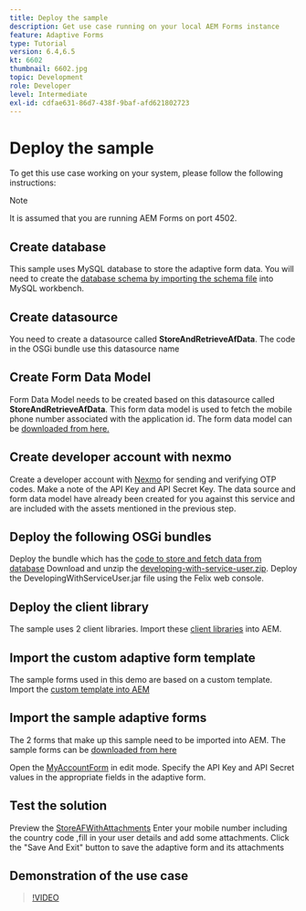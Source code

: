 ```yaml
---
title: Deploy the sample
description: Get use case running on your local AEM Forms instance
feature: Adaptive Forms
type: Tutorial
version: 6.4,6.5
kt: 6602
thumbnail: 6602.jpg
topic: Development
role: Developer
level: Intermediate
exl-id: cdfae631-86d7-438f-9baf-afd621802723
---
```

# Deploy the sample

To get this use case working on your system, please follow the following instructions:

>[!NOTE]
>It is assumed that you are running AEM Forms on port 4502.


## Create database

This sample uses MySQL database to store the adaptive form data. You will need to create the [database schema by importing the schema file](assets/data-base-schema.sql) into MySQL workbench. 

## Create datasource

You need to create a datasource called **StoreAndRetrieveAfData**. The code in the OSGi bundle use this datasource name

## Create Form Data Model

Form Data Model needs to be created based on this datasource called **StoreAndRetrieveAfData**. This form data model is used to fetch the mobile phone number associated with the application id. The form data model can be [downloaded from here.](assets/2-Factor-Authentication-DataSource-and-FDM.zip)

## Create developer account with nexmo

Create a developer account with [Nexmo](https://dashboard.nexmo.com/) for sending and verifying OTP codes. Make a note of the API Key and API Secret Key. The data source and form data model have already been created for you against this service and are included with the assets mentioned in the previous step.

## Deploy the following OSGi bundles

Deploy the bundle which has the [code to store and fetch data from database](assets/FetchPartiallyCompletedForm.PartiallyCompletedForm.core-1.0-SNAPSHOT.jar)
Download and unzip the [developing-with-service-user.zip](https://experienceleague.adobe.com/docs/experience-manager-learn/forms/assets/common-osgi-bundles/developing-with-service-user.zip). 
Deploy the DevelopingWithServiceUser.jar file using the Felix web console.

## Deploy the client library

The sample uses 2 client libraries. Import these [client libraries](assets/client-libraries.zip) into AEM.

## Import the custom adaptive form template

The sample forms used in this demo are based on a custom template. Import the [custom template into AEM](assets/custom-template-with-page-component.zip)

## Import the sample adaptive forms

The 2 forms that make up this sample need to be imported into AEM. The sample forms can be [downloaded from here](assets/sample-forms.zip)

Open the [MyAccountForm](http://localhost:4502/editor.html/content/forms/af/myaccountform.html) in edit mode. Specify the API Key and API Secret values in the appropriate fields in the adaptive form.

## Test the solution

Preview the [StoreAFWithAttachments](http://localhost:4502/content/dam/formsanddocuments/storeafwithattachments/jcr:content?wcmmode=disabled)
Enter your mobile number including the country code ,fill in your user details and add some attachments. Click the "Save And Exit" button to save the adaptive form and its attachments


## Demonstration of the use case

>[!VIDEO](https://video.tv.adobe.com/v/327122?quality=9&learn=on)
